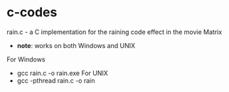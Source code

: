 c-codes
=======

rain.c - a C implementation for the raining code effect in the movie Matrix
  - **note**: works on both Windows and UNIX

For Windows
  - gcc rain.c -o rain.exe
For UNIX
  - gcc -pthread rain.c -o rain
